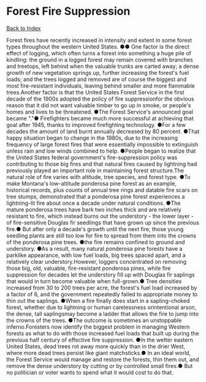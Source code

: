 # Forest Fire Suppression
[Back to Index](https://github.com/windows10010/tpoExtractor/blob/master/README.md)

Forest fires have recently increased in intensity and extent in some forest types throughout the western United States. ●● One factor is the direct effect of logging, which often turns a forest into something a huge pile of kindling: the ground in a logged forest may remain covered with branches and treetops, left behind when the valuable trunks are carted away; a dense growth of new vegetation springs up, further increasing the forest's fuel loads; and the trees logged and removed are of course the biggest and most fire-resistant individuals, leaving behind smaller and more flammable trees.Another factor is that the United States Forest Service in the first decade of the 1900s adopted the policy of fire suppressionfor the obvious reason that it did not want valuable timber to go up in smoke, or people's homes and lives to be threatened. ●The Forest Service's announced goal became "."● Firefighters became much more successful at achieving that goal after 1945, thanks to improved firefighting technology. ●For a few decades the amount of land burnt annually decreased by 80 percent. ●That happy situation began to change in the 1980s, due to the increasing frequency of large forest fires that were essentially impossible to extinguish unless rain and low winds combined to help. ●People began to realize that the United States federal government's fire-suppression policy was contributing to those big fires and that natural fires caused by lightning had previously played an important role in maintaining forest structure.The natural role of fire varies with altitude, tree species, and forest type. ●To make Montana's low-altitude ponderosa pine forest as an example, historical records, plus counts of annual tree rings and datable fire scars on tree stumps, demonstrated that a ponderosa pine forest experiences a lightning-lit fire about once a decade under natural conditions. ●The mature ponderosa trees have bark two inches thick and are relatively resistant to fire, which instead burns out the understory - the lower layer - of fire-sensitive Douglas fir seedlings that have grown up since the previous fire.● But after only a decade's growth until the next fire, those young seedling plants are still too low for fire to spread from them into the crowns of the ponderosa pine trees. ●the fire remains confined to ground and understory. ●As a result, many natural ponderosa pine forests have a parklike appearance, with low fuel loads, big trees spaced apart, and a relatively clear understory.However, loggers concentrated on removing those big, old, valuable, fire-resistant ponderosa pines, while fire suppression for decades let the understory fill up with Douglas fir saplings that would in turn become valuable when full-grown.● Tree densities increased from 30 to 200 trees per acre, the forest's fuel load increased by a factor of 6, and the government repeatedly failed to appropriate money to thin out the saplings. ●When a fire finally does start in a sapling-choked forest, whether due to lightning or human carelessness orintentional arson, the dense, tall saplingsmay become a ladder that allows the fire to jump into the crowns of the trees. ●The outcome is sometimes an unstoppable inferno.Foresters now identify the biggest problem in managing Western forests as what to do with those increased fuel loads that built up during the previous half century of effective fire suppression. ●In the wetter eastern United States, dead trees rot away more quickly than in the drier West, where more dead trees persist like giant matchsticks.● In an ideal world, the Forest Service would manage and restore the forests, thin them out, and remove the dense understory by cutting or by controlled small fires.● But no politician or voter wants to spend what it would cost to do that.
